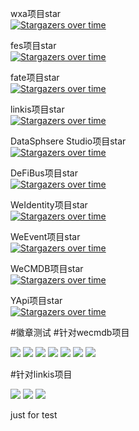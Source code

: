 wxa项目star<br>
[![Stargazers over time](https://starchart.cc/WebankFintech/wxa.svg)](https://starchart.cc/WebankFintech/wxa)


fes项目star<br>
[![Stargazers over time](https://starchart.cc/WebankFintech/fes.js.svg)](https://starchart.cc/WebankFintech/fes.js)

fate项目star<br>
[![Stargazers over time](https://starchart.cc/FederatedAI/FATE.svg)](https://starchart.cc/FederatedAI/FATE)

linkis项目star<br>
[![Stargazers over time](https://starchart.cc/WebankFintech/Linkis.svg)](https://starchart.cc/WebankFintech/Linkis)

DataSphsere Studio项目star<br>
[![Stargazers over time](https://starchart.cc/WeBankFinTech/DataSphereStudio.svg)](https://starchart.cc/WeBankFinTech/DataSphereStudio)

DeFiBus项目star<br>
[![Stargazers over time](https://starchart.cc/WeBankFinTech/DeFiBus.svg)](https://starchart.cc/WeBankFinTech/DeFiBus)

WeIdentity项目star<br>
[![Stargazers over time](https://starchart.cc/WeBankFinTech/WeIdentity.svg)](https://starchart.cc/WeBankFinTech/WeIdentity)

WeEvent项目star<br>
[![Stargazers over time](https://starchart.cc/WeBankFinTech/WeEvent.svg)](https://starchart.cc/WeBankFinTech/WeEvent)

WeCMDB项目star<br>
[![Stargazers over time](https://starchart.cc/WeBankPartners/we-cmdb.svg)](https://starchart.cc/WeBankPartners/we-cmdb)

YApi项目star<br>
[![Stargazers over time](https://starchart.cc/YMFE/yapi.svg)](https://starchart.cc/YMFE/yapi)

#徽章测试
#针对wecmdb项目
<p align="left">
    <a href="https://opensource.org/licenses/Apache-2.0" alt="License">
        <img src="https://img.shields.io/badge/License-Apache%202.0-blue.svg" /></a>
    <a href="https://github.com/WeBankPartners/we-cmdb/tree/v1.3.1" alt="release">
        <img src="https://img.shields.io/github/v/release/WeBankPartners/we-cmdb.svg" /></a>
    <a href="#" alt="Code Size">
        <img src="https://img.shields.io/github/languages/code-size/WeBankPartners/we-cmdb.svg" /></a>
    <a href="#" alt="Java">
        <img src="https://img.shields.io/badge/language-java-orange.svg" /></a>
    <a href="#" alt="Vue">
        <img src="https://img.shields.io/badge/language-vue-green.svg" /></a>
    <a href="https://github.com/WeBankPartners/we-cmdb/graphs/contributors" alt="Contributors">
        <img src="https://img.shields.io/github/contributors/WeBankPartners/we-cmdb" /></a>
    <a href="https://github.com/WeBankPartners/we-cmdb/pulse" alt="Activity">
        <img src="https://img.shields.io/github/commit-activity/m/WeBankPartners/we-cmdb" /></a>
</p>

#针对linkis项目
<p align="left">
    <a href="https://opensource.org/licenses/Apache-2.0" alt="License">
        <img src="https://img.shields.io/badge/License-Apache%202.0-blue.svg" /></a>
    <a href="https://github.com/WeBankFintech/Linkis/graphs/contributors" alt="Contributors">
        <img src="https://img.shields.io/github/contributors/WeBankFintech/Linkis" /></a>
    <a href="https://github.com/WeBankFintech/Linkis/pulse" alt="Activity">
        <img src="https://img.shields.io/github/commit-activity/m/WeBankFintech/Linkis" /></a>
</p>


just for test

